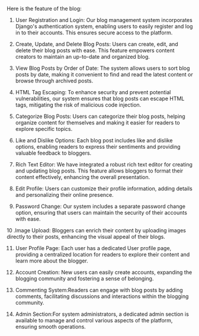 Here is the feature of the blog:

1. User Registration and Login: Our blog management system incorporates Django's authentication system, enabling users to easily register and log in to their accounts. This ensures secure access to the platform.

2. Create, Update, and Delete Blog Posts: Users can create, edit, and delete their blog posts with ease. This feature empowers content creators to maintain an up-to-date and organized blog.

3. View Blog Posts by Order of Date: The system allows users to sort blog posts by date, making it convenient to find and read the latest content or browse through archived posts.

4. HTML Tag Escaping: To enhance security and prevent potential vulnerabilities, our system ensures that blog posts can escape HTML tags, mitigating the risk of malicious code injection.

5. Categorize Blog Posts: Users can categorize their blog posts, helping organize content for themselves and making it easier for readers to explore specific topics.

6. Like and Dislike Options: Each blog post includes like and dislike options, enabling readers to express their sentiments and providing valuable feedback to bloggers.

7. Rich Text Editor: We have integrated a robust rich text editor for creating and updating blog posts. This feature allows bloggers to format their content effectively, enhancing the overall presentation.

8. Edit Profile: Users can customize their profile information, adding details and personalizing their online presence.

9. Password Change: Our system includes a separate password change option, ensuring that users can maintain the security of their accounts with ease.

10 .Image Upload: Bloggers can enrich their content by uploading images directly to their posts, enhancing the visual appeal of their blogs.

11. User Profile Page: Each user has a dedicated User profile page, providing a centralized location for readers to explore their content and learn more about the blogger.

12. Account Creation: New users can easily create accounts, expanding the blogging community and fostering a sense of belonging.

13. Commenting System:Readers can engage with blog posts by adding comments, facilitating discussions and interactions within the blogging community.

14. Admin Section:For system administrators, a dedicated admin section is available to manage and control various aspects of the platform, ensuring smooth operations.
